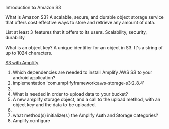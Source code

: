 Introduction to Amazon S3

What is Amazon S3?
A scalable, secure, and durable object storage service that offers cost effective ways to store and retrieve any amount of data.

List at least 3 features that it offers to its users.
Scalability, security, durability

What is an object key?
A unique identifier for an object in S3. It's a string of up to 1024 characters.


[S3 with Amplify](https://docs.amplify.aws/lib/storage/getting-started/q/platform/android/)

1. Which dependencies are needed to install Amplify AWS S3 to your android application?
2. implementation 'com.amplifyframework:aws-storage-s3:2.8.4'
3. 
4. What is needed in order to upload data to your bucket?
5. A new amplify storage object, and a call to the upload method, with an object key and the data to be uploaded.
6. 
7. what method(s) initialize(s) the Amplify Auth and Storage categories?
8. Amplify.configure